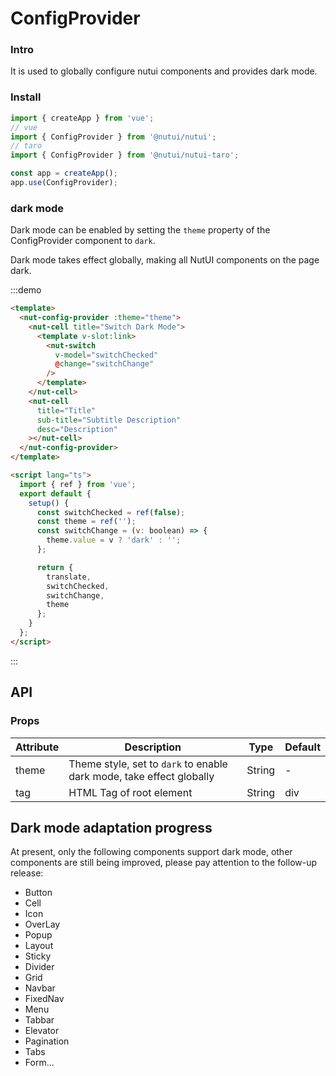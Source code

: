 # ConfigProvider

### Intro

It is used to globally configure nutui components and provides dark mode.

### Install

```javascript
import { createApp } from 'vue';
// vue
import { ConfigProvider } from '@nutui/nutui';
// taro
import { ConfigProvider } from '@nutui/nutui-taro';

const app = createApp();
app.use(ConfigProvider);
```

### dark mode

Dark mode can be enabled by setting the `theme` property of the ConfigProvider component to `dark`.

Dark mode takes effect globally, making all NutUI components on the page dark.

:::demo

```html
<template>
  <nut-config-provider :theme="theme">
    <nut-cell title="Switch Dark Mode">
      <template v-slot:link>
        <nut-switch
          v-model="switchChecked"
          @change="switchChange"
        />
      </template>
    </nut-cell>
    <nut-cell
      title="Title"
      sub-title="Subtitle Description"
      desc="Description"
    ></nut-cell>
  </nut-config-provider>
</template>

<script lang="ts">
  import { ref } from 'vue';
  export default {
    setup() {
      const switchChecked = ref(false);
      const theme = ref('');
      const switchChange = (v: boolean) => {
        theme.value = v ? 'dark' : '';
      };

      return {
        translate,
        switchChecked,
        switchChange,
        theme
      };
    }
  };
</script>
```

:::

## API

### Props

| Attribute | Description                                                          | Type   | Default |
| --------- | -------------------------------------------------------------------- | ------ | ------- |
| theme     | Theme style, set to `dark` to enable dark mode, take effect globally | String | -       |
| tag       | HTML Tag of root element                                             | String | div     |

## Dark mode adaptation progress

At present, only the following components support dark mode, other components are still being improved, please pay attention to the follow-up release:

- Button
- Cell
- Icon
- OverLay
- Popup
- Layout
- Sticky
- Divider
- Grid
- Navbar
- FixedNav
- Menu
- Tabbar
- Elevator
- Pagination
- Tabs
- Form...
